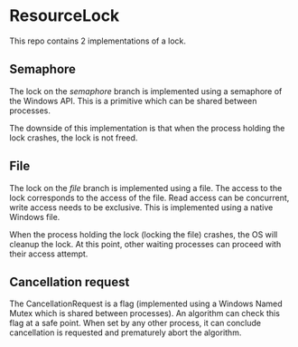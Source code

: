 # ResourceLock

This repo contains 2 implementations of a lock.

## Semaphore

The lock on the *semaphore* branch is implemented using a semaphore of the Windows API.
This is a primitive which can be shared between processes.

The downside of this implementation is that when the process holding the lock crashes, the lock is not freed.

## File

The lock on the *file* branch is implemented using a file.
The access to the lock corresponds to the access of the file. Read access can be concurrent, write access needs to be exclusive.
This is implemented using a native Windows file.

When the process holding the lock (locking the file) crashes, the OS will cleanup the lock. At this point, other waiting processes can proceed with their access attempt.

## Cancellation request

The CancellationRequest is a flag (implemented using a Windows Named Mutex which is shared between processes).
An algorithm can check this flag at a safe point. When set by any other process, it can conclude cancellation is requested and prematurely abort the algorithm.